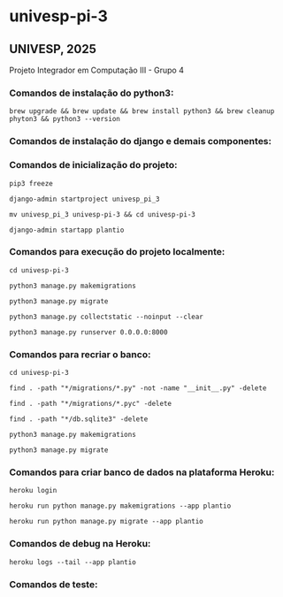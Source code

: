 # univesp-pi-3

## UNIVESP, 2025

Projeto Integrador em Computação III - Grupo 4

### Comandos de instalação do python3:

`brew upgrade && brew update && brew install python3 && brew cleanup phyton3 && python3 --version`

### Comandos de instalação do django e demais componentes:

### Comandos de inicialização do projeto:

`pip3 freeze`

`django-admin startproject univesp_pi_3`

`mv univesp_pi_3 univesp-pi-3 && cd univesp-pi-3`

`django-admin startapp plantio`

### Comandos para execução do projeto localmente:

`cd univesp-pi-3`

`python3 manage.py makemigrations`

`python3 manage.py migrate`

`python3 manage.py collectstatic --noinput --clear`

`python3 manage.py runserver 0.0.0.0:8000`

### Comandos para recriar o banco:

`cd univesp-pi-3`

`find . -path "*/migrations/*.py" -not -name "__init__.py" -delete`

`find . -path "*/migrations/*.pyc" -delete`

`find . -path "*/db.sqlite3" -delete`

`python3 manage.py makemigrations`

`python3 manage.py migrate`

### Comandos para criar banco de dados na plataforma Heroku:

`heroku login`

`heroku run python manage.py makemigrations --app plantio`

`heroku run python manage.py migrate --app plantio`

### Comandos de debug na Heroku:

`heroku logs --tail --app plantio`

### Comandos de teste:
